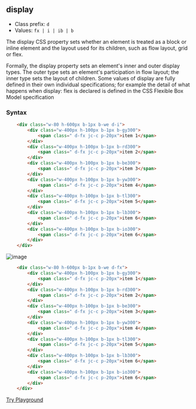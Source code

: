 ## display
- Class prefix: `d`
- Values: `fx | i | ib | b`

The display CSS property sets whether an element is treated as a block or inline element and the layout used for its children, such as flow layout, grid or flex.

Formally, the display property sets an element's inner and outer display types. The outer type sets an element's participation in flow layout; the inner type sets the layout of children. Some values of display are fully defined in their own individual specifications; for example the detail of what happens when display: flex is declared is defined in the CSS Flexible Box Model specification

### Syntax

```html
    <div class="w-80 h-600px b-1px b-we d-i">
        <div class="w-400px h-100px b-1px b-gy300">
            <span class=" d-fx jc-c p-20px">item 1</span>
        </div>
        <div class="w-400px h-100px b-1px b-rd300">
            <span class=" d-fx jc-c p-20px">item 2</span>
        </div>
        <div class="w-400px h-100px b-1px b-be300">
            <span class=" d-fx jc-c p-20px">item 3</span>
        </div>
        <div class="w-400px h-100px b-1px b-yw300">
            <span class=" d-fx jc-c p-20px">item 4</span>
        </div>
        <div class="w-400px h-100px b-1px b-tl300">
            <span class=" d-fx jc-c p-20px">item 5</span>
        </div>
        <div class="w-400px h-100px b-1px b-lb300">
            <span class=" d-fx jc-c p-20px">item 6</span>
        </div>
        <div class="w-400px h-100px b-1px b-io300">
            <span class=" d-fx jc-c p-20px">item 6</span>
        </div>
    </div>
```
![image](/assets/images/display/d-i.png)

```html
    <div class="w-80 h-600px b-1px b-we d-fx">
        <div class="w-400px h-100px b-1px b-gy300">
            <span class=" d-fx jc-c p-20px">item 1</span>
        </div>
        <div class="w-400px h-100px b-1px b-rd300">
            <span class=" d-fx jc-c p-20px">item 2</span>
        </div>
        <div class="w-400px h-100px b-1px b-be300">
            <span class=" d-fx jc-c p-20px">item 3</span>
        </div>
        <div class="w-400px h-100px b-1px b-yw300">
            <span class=" d-fx jc-c p-20px">item 4</span>
        </div>
        <div class="w-400px h-100px b-1px b-tl300">
            <span class=" d-fx jc-c p-20px">item 5</span>
        </div>
        <div class="w-400px h-100px b-1px b-lb300">
            <span class=" d-fx jc-c p-20px">item 6</span>
        </div>
        <div class="w-400px h-100px b-1px b-io300">
            <span class=" d-fx jc-c p-20px">item 6</span>
        </div>
    </div>
```
[Try Playground](../../../cssist/demo)

